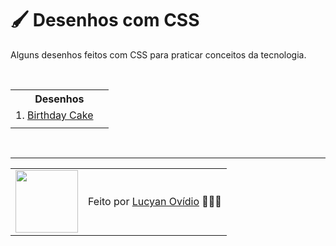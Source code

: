 # 🖌️ Desenhos com CSS

Alguns desenhos feitos com CSS para praticar conceitos da tecnologia.

<br>

<table>
  <th colspan="2">Desenhos</th>
  <tr>
    <td>1. <a href="https://github.com/lucyanovidio/css-drawings/birthday-cake">Birthday Cake</a></td>
    <td></td>
  </tr>
  <tr>
    <td></td>
    <td></td>
  </tr>
</table>

<br>

---

<table>
  <tr>
    <td>
      <img src="https://github.com/lucyanovidio.png" width="100px" />
    </td>
    <td>
      Feito por <a href="https://github.com/lucyanovidio">Lucyan Ovídio</a> 🙋🏿‍♂️
    </td>
  </tr>
</table>
